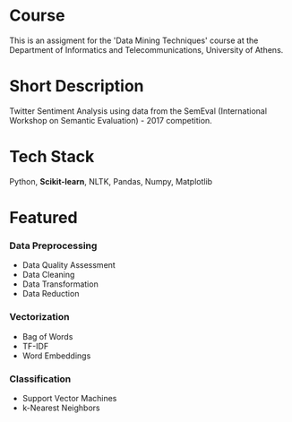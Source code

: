# Course

This is an assigment for the 'Data Mining Techniques' course at the Department of Informatics and Telecommunications, University of Athens.

# Short Description

Twitter Sentiment Analysis using data from the SemEval (International Workshop on Semantic Evaluation) - 2017 competition.

# Tech Stack

Python, **Scikit-learn**, NLTK, Pandas, Numpy, Matplotlib

# Featured

### Data Preprocessing
- Data Quality Assessment
- Data Cleaning
- Data Transformation
- Data Reduction

### Vectorization
- Bag of Words
- TF-IDF
- Word Embeddings

### Classification
- Support Vector Machines
- k-Nearest Neighbors
